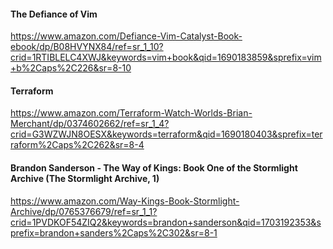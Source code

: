 #### The Defiance of Vim
https://www.amazon.com/Defiance-Vim-Catalyst-Book-ebook/dp/B08HVYNX84/ref=sr_1_10?crid=1RTIBLELC4XWJ&keywords=vim+book&qid=1690183859&sprefix=vim+b%2Caps%2C226&sr=8-10


#### Terraform
https://www.amazon.com/Terraform-Watch-Worlds-Brian-Merchant/dp/0374602662/ref=sr_1_4?crid=G3WZWJN8OESX&keywords=terraform&qid=1690180403&sprefix=terraform%2Caps%2C262&sr=8-4

#### Brandon Sanderson - The Way of Kings: Book One of the Stormlight Archive (The Stormlight Archive, 1)
https://www.amazon.com/Way-Kings-Book-Stormlight-Archive/dp/0765376679/ref=sr_1_1?crid=1PVDKOF54ZIQ2&keywords=brandon+sanderson&qid=1703192353&sprefix=brandon+sanders%2Caps%2C302&sr=8-1


